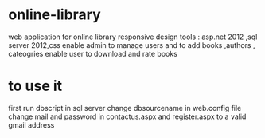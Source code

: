 # online-library

  web application for online library 
responsive design
tools : asp.net 2012 ,sql server 2012,css 
enable admin to manage users and to add books ,authors , cateogries
enable user to download and rate books
# to use it 

first run dbscript in sql server
change dbsourcename in web.config file
change mail and password in contactus.aspx and register.aspx to a valid gmail address
